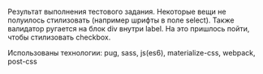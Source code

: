 Результат выполнения тестового задания.
Некоторые вещи не полуилось стилизовать (например шрифты в поле select).
Также валидатор ругается на блок div внутри label. На это пришлось пойти, чтобы стилизовать checkbox.

Использованы технологии: pug, sass, js(es6), materialize-css, webpack, post-css
